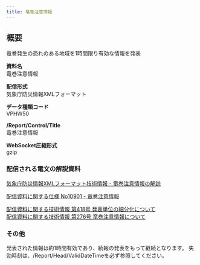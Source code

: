 ```yaml
---
title: 竜巻注意情報
---
```


## 概要
竜巻発生の恐れのある地域を1時間限り有効な情報を発表

**資料名** <br/>
 竜巻注意情報
 
**配信形式** <br/>
 気象庁防災情報XMLフォーマット

**データ種類コード** <br/>
 VPHW50

**/Report/Control/Title** <br/>
 竜巻注意情報
 
**WebSocket圧縮形式** <br/>
 gzip

### 配信される電文の解説資料
 [気象庁防災情報XMLフォーマット技術情報 - 竜巻注意情報の解説](https://dmdata.jp/docs/jma/manual/0252-0252.pdf)
 
 
 [配信資料に関する仕様 No10901 - 竜巻注意情報](https://www.data.jma.go.jp/suishin/shiyou/pdf/no10901)
 
 
 [配信資料に関する技術情報 第418号 発表単位の細分化について](https://dmdata.jp/docs/jma/technical/418.pdf) <br/>
 [配信資料に関する技術情報 第276号 竜巻注意情報について](https://dmdata.jp/docs/jma/technical/276.pdf) 
 
### その他
発表された情報は約1時間有効であり、続報の発表をもって継続となります。
失効時刻は、/Report/Head/ValidDateTimeを必ず参照してください。
